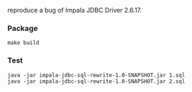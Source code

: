 
reproduce a bug of Impala JDBC Driver 2.6.17.

### Package

```
make build
```

### Test

```
java -jar impala-jdbc-sql-rewrite-1.0-SNAPSHOT.jar 1.sql
java -jar impala-jdbc-sql-rewrite-1.0-SNAPSHOT.jar 2.sql
```